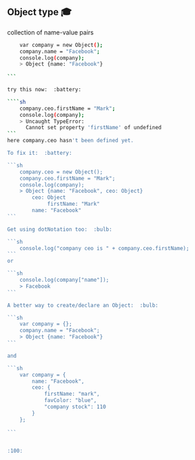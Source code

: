 ## Object type  :mortar_board:

collection of name-value pairs

````sh
    var company = new Object();
    company.name = "Facebook";
    console.log(company);
    > Object {name: "Facebook"}
    
```

try this now:  :battery:

````sh
    company.ceo.firstName = "Mark";
    console.log(company);
    > Uncaught TypeError:
      Cannot set property 'firstName' of undefined
```
here company.ceo hasn't been defined yet.

To fix it:  :battery:

```sh
    company.ceo = new Object();
    company.ceo.firstName = "Mark";
    console.log(company);
    > Object {name: "Facebook", ceo: Object}
        ceo: Object
             firstName: "Mark"
        name: "Facebook"
```

Get using dotNotation too:  :bulb:

```sh
    console.log("company ceo is " + company.ceo.firstName);
```
or 

```sh
    console.log(company["name"]);
    > Facebook
```

A better way to create/declare an Object:  :bulb:

```sh
    var company = {};
    company.name = "Facebook";
    > Object {name: "Facebook"}
```

and

```sh
    var company = {
        name: "Facebook",
        ceo: {
            firstName: "mark",
            favColor: "blue",
            "company stock": 110
        }
    };
    
```


:100:
